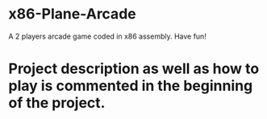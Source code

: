 # x86-Plane-Arcade
A 2 players arcade game coded in x86 assembly. Have fun!

# Project description as well as how to play is commented in the beginning of the project.
